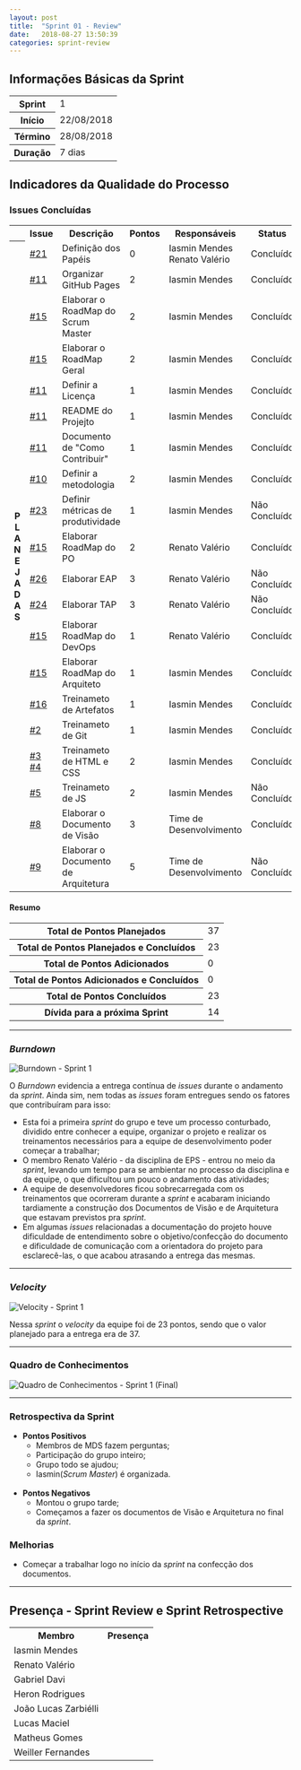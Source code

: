 ```yaml
---
layout: post
title:  "Sprint 01 - Review"
date:   2018-08-27 13:50:39
categories: sprint-review
---
```


## Informações Básicas da Sprint
<table>
<tr><th>Sprint</th><td>1</td></tr>
<tr><th>Início</th><td>22/08/2018</td></tr>
<tr><th>Término</th><td>28/08/2018</td></tr>
<tr><th>Duração</th><td>7 dias</td></tr>
</table>


## Indicadores da Qualidade do Processo

### Issues Concluídas
<table>
<tr><th></th><th>Issue</th><th>Descrição</th><th>Pontos</th><th>Responsáveis</th><th>Status</th></tr>
<tr>
  <th rowspan='21' style='text-align:center'>P<br>L<br>A<br>N<br>E<br>J<br>A<br>D<br>A<br>S</th>
  <td><a href="https://github.com/fga-eps-mds/2018.2-IndicaAi/issues/21">#21</a></td>
  <td>Definição dos Papéis</td>
  <td>0</td>
  <td>Iasmin Mendes <br> Renato Valério</td>
  <td>Concluído</td>
</tr>
<tr>
  <td><a href="https://github.com/fga-eps-mds/2018.2-IndicaAi/issues/11">#11</a></td>
  <td>Organizar GitHub Pages</td>
  <td>2</td>
  <td>Iasmin Mendes</td>
  <td>Concluído</td>
</tr>
<tr>
  <td><a href="https://github.com/fga-eps-mds/2018.2-IndicaAi/issues/15">#15</a></td>
  <td>Elaborar o RoadMap do Scrum Master</td>
  <td>2</td>
  <td>Iasmin Mendes</td>
  <td>Concluído</td>
</tr>
<tr>
  <td><a href="https://github.com/fga-eps-mds/2018.2-IndicaAi/issues/15">#15</a></td>
  <td>Elaborar o RoadMap Geral</td>
  <td>2</td>
  <td>Iasmin Mendes</td>
  <td>Concluído</td>
</tr>
<tr>
  <td><a href="https://github.com/fga-eps-mds/2018.2-IndicaAi/issues/11">#11</a></td>
  <td>Definir a Licença</td>
  <td>1</td>
  <td>Iasmin Mendes</td>
  <td>Concluído</td>
</tr>
<tr>
  <td><a href="https://github.com/fga-eps-mds/2018.2-IndicaAi/issues/11">#11</a></td>
  <td>README do Projejto</td>
  <td>1</td>
  <td>Iasmin Mendes</td>
  <td>Concluído</td>
</tr>
<tr>
  <td><a href="https://github.com/fga-eps-mds/2018.2-IndicaAi/issues/11">#11</a></td>
  <td>Documento de "Como Contribuir"</td>
  <td>1</td>
  <td>Iasmin Mendes</td>
  <td>Concluído</td>
</tr>
<tr>
  <td><a href="https://github.com/fga-eps-mds/2018.2-IndicaAi/issues/10">#10</a></td>
  <td>Definir a metodologia</td>
  <td>2</td>
  <td>Iasmin Mendes</td>
  <td>Concluído</td>
</tr>
<tr>
  <td><a href="https://github.com/fga-eps-mds/2018.2-IndicaAi/issues/23">#23</a></td>
  <td>Definir métricas de produtividade</td>
  <td>1</td>
  <td>Iasmin Mendes</td>
  <td>Não Concluído</td>
</tr>
<tr>
  <td><a href="https://github.com/fga-eps-mds/2018.2-IndicaAi/issues/15">#15</a></td>
  <td>Elaborar RoadMap do PO</td>
  <td>2</td>
  <td>Renato Valério</td>
  <td>Concluído</td>
</tr>
<tr>
  <td><a href="https://github.com/fga-eps-mds/2018.2-IndicaAi/issues/26">#26</a></td>
  <td>Elaborar EAP</td>
  <td>3</td>
  <td>Renato Valério</td>
  <td>Não Concluído</td>
</tr>
<tr>
  <td><a href="https://github.com/fga-eps-mds/2018.2-IndicaAi/issues/24">#24</a></td>
  <td>Elaborar TAP</td>
  <td>3</td>
  <td>Renato Valério</td>
  <td>Não Concluído</td>
</tr>
<tr>
  <td><a href="https://github.com/fga-eps-mds/2018.2-IndicaAi/issues/15">#15</a></td>
  <td>Elaborar RoadMap do DevOps</td>
  <td>1</td>
  <td>Renato Valério</td>
  <td>Concluído</td>
</tr>
<tr>
  <td><a href="https://github.com/fga-eps-mds/2018.2-IndicaAi/issues/15">#15</a></td>
  <td>Elaborar RoadMap do Arquiteto</td>
  <td>1</td>
  <td>Iasmin Mendes</td>
  <td>Concluído</td>
</tr>
<tr>
  <td><a href="https://github.com/fga-eps-mds/2018.2-IndicaAi/issues/16">#16</a></td>
  <td>Treinameto de Artefatos</td>
  <td>1</td>
  <td>Iasmin Mendes</td>
  <td>Concluído</td>
</tr>
<tr>
  <td><a href="https://github.com/fga-eps-mds/2018.2-IndicaAi/issues/2">#2</a></td>
  <td>Treinameto de Git</td>
  <td>1</td>
  <td>Iasmin Mendes</td>
  <td>Concluído</td>
</tr>
<tr>
  <td><a href="https://github.com/fga-eps-mds/2018.2-IndicaAi/issues/3">#3</a><br>
      <a href="https://github.com/fga-eps-mds/2018.2-IndicaAi/issues/4">#4</a></td>
  <td>Treinameto de HTML e CSS</td>
  <td>2</td>
  <td>Iasmin Mendes</td>
  <td>Concluído</td>
</tr>
<tr>
  <td><a href="https://github.com/fga-eps-mds/2018.2-IndicaAi/issues/5">#5</a></td>
  <td>Treinameto de JS</td>
  <td>2</td>
  <td>Iasmin Mendes</td>
  <td>Não Concluído</td>
</tr>
<tr>
  <td><a href="https://github.com/fga-eps-mds/2018.2-IndicaAi/issues/8">#8</a></td>
  <td>Elaborar o Documento de Visão</td>
  <td>3</td>
  <td>Time de Desenvolvimento</td>
  <td>Concluído</td>
</tr>
<tr>
  <td><a href="https://github.com/fga-eps-mds/2018.2-IndicaAi/issues/9">#9</a></td>
  <td>Elaborar o Documento de Arquitetura</td>
  <td>5</td>
  <td>Time de Desenvolvimento</td>
  <td>Não Concluído</td>
</tr>
</table>

#### Resumo
<table>
<tr>
  <th>Total de Pontos Planejados</th>
  <td>37</td>
</tr>
<tr>
  <th>Total de Pontos Planejados e Concluídos</th>
  <td>23</td>
</tr>
<tr>
  <th>Total de Pontos Adicionados</th>
  <td>0</td>
</tr>
<tr>
  <th>Total de Pontos Adicionados e Concluídos</th>
  <td>0</td>
</tr>
<tr>
  <th>Total de Pontos Concluídos</th>
  <td>23</td>
</tr>
<tr>
  <th>Dívida para a próxima Sprint</th>
  <td>14</td>
</tr>
</table>

----

### _Burndown_

![Burndown - Sprint 1]({{site.baseurl}}/static/img/burndown/sprint_1.png)

O _Burndown_ evidencia a entrega contínua de _issues_ durante o andamento da _sprint_. Ainda sim, nem todas as _issues_ foram entregues sendo os fatores que contribuíram para isso:

* Esta foi a primeira _sprint_ do grupo e teve um processo conturbado, dividido entre conhecer a equipe, organizar o projeto e realizar os treinamentos necessários para a equipe de desenvolvimento poder começar a trabalhar;
* O membro Renato Valério - da disciplina de EPS - entrou no meio da _sprint_, levando um tempo para se ambientar no processo da disciplina e da equipe, o que dificultou um pouco o andamento das atividades;
* A equipe de desenvolvedores ficou sobrecarregada com os treinamentos que ocorreram durante a _sprint_ e acabaram iniciando tardiamente a construção dos Documentos de Visão e de Arquitetura que estavam previstos pra _sprint_.
* Em algumas _issues_ relacionadas a documentação do projeto houve dificuldade de entendimento sobre o objetivo/confecção do documento e dificuldade de comunicação com a orientadora do projeto para esclarecê-las, o que acabou atrasando a entrega das mesmas.

---

### _Velocity_

![Velocity - Sprint 1]({{site.baseurl}}/static/img/velocity/sprint_1.png)

Nessa _sprint_ o _velocity_ da equipe foi de 23 pontos, sendo que o valor planejado para a entrega era de 37.

---

### Quadro de Conhecimentos

![Quadro de Conhecimentos - Sprint 1 (Final)]({{site.baseurl}}/static/img/quadros_de_conhecimento/sprint_1_melhorias.png)

---

### Retrospectiva da Sprint

* **Pontos Positivos**
  * Membros de MDS fazem perguntas;
  * Participação do grupo inteiro;
  * Grupo todo se ajudou;
  * Iasmin(_Scrum Master_) é organizada.
<br><br>
* **Pontos Negativos**
  * Montou o grupo tarde;
  * Começamos a fazer os documentos de Visão e Arquitetura no final da _sprint_.

### Melhorias

* Começar a trabalhar logo no início da _sprint_ na confecção dos documentos.

---

<!-- ## Indicadores de Qualidade de Código -->

## Presença - Sprint Review e Sprint Retrospective

<table class='frequency'>
<tr><th>Membro</th><th>Presença</th></tr>
<tr><td>Iasmin Mendes</td><td><i class="fa fa-check"></i></td></tr>
<tr><td>Renato Valério</td><td><i class="fa fa-check"></i></td></tr>
<tr><td>Gabriel Davi</td><td><i class="fa fa-check"></i></td></tr>
<tr><td>Heron Rodrigues</td><td><i class="fa fa-check"></i></td></tr>
<tr><td>João Lucas Zarbiélli</td><td><i class="fa fa-check"></i></td></tr>
<tr><td>Lucas Maciel</td><td><i class="fa fa-check"></i></td></tr>
<tr><td>Matheus Gomes</td><td><i class="fa fa-check"></i></td></tr>
<tr><td>Weiller Fernandes</td><td><i class="fa fa-check"></i></td></tr>
</table>
